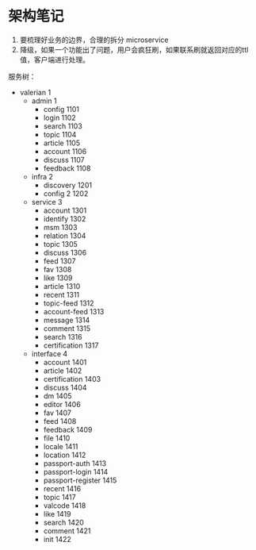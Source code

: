 # 架构笔记


1. 要梳理好业务的边界，合理的拆分 microservice
2. 降级，如果一个功能出了问题，用户会疯狂刷，如果联系刷就返回对应的ttl值，客户端进行处理。



服务树：

* valerian 1
  * admin 1
    - config 1101
    - login 1102
    - search 1103
    - topic 1104
    - article 1105
    - account 1106
    - discuss 1107
    - feedback 1108
  * infra 2
    - discovery 1201
    - config 2 1202
  * service 3
    - account 1301
    - identify 1302
    - msm 1303
    - relation 1304
    - topic 1305
    - discuss 1306
    - feed 1307
    - fav 1308
    - like 1309
    - article 1310
    - recent 1311
    - topic-feed 1312
    - account-feed 1313
    - message 1314
    - comment 1315
    - search 1316
    - certification 1317
  * interface 4
    - account  1401
    - article 1402
    - certification 1403
    - discuss 1404
    - dm 1405
    - editor 1406
    - fav 1407
    - feed 1408
    - feedback 1409
    - file 1410
    - locale 1411
    - location 1412
    - passport-auth 1413
    - passport-login 1414
    - passport-register 1415
    - recent 1416
    - topic 1417
    - valcode 1418
    - like 1419
    - search 1420
    - comment 1421
    - init 1422
